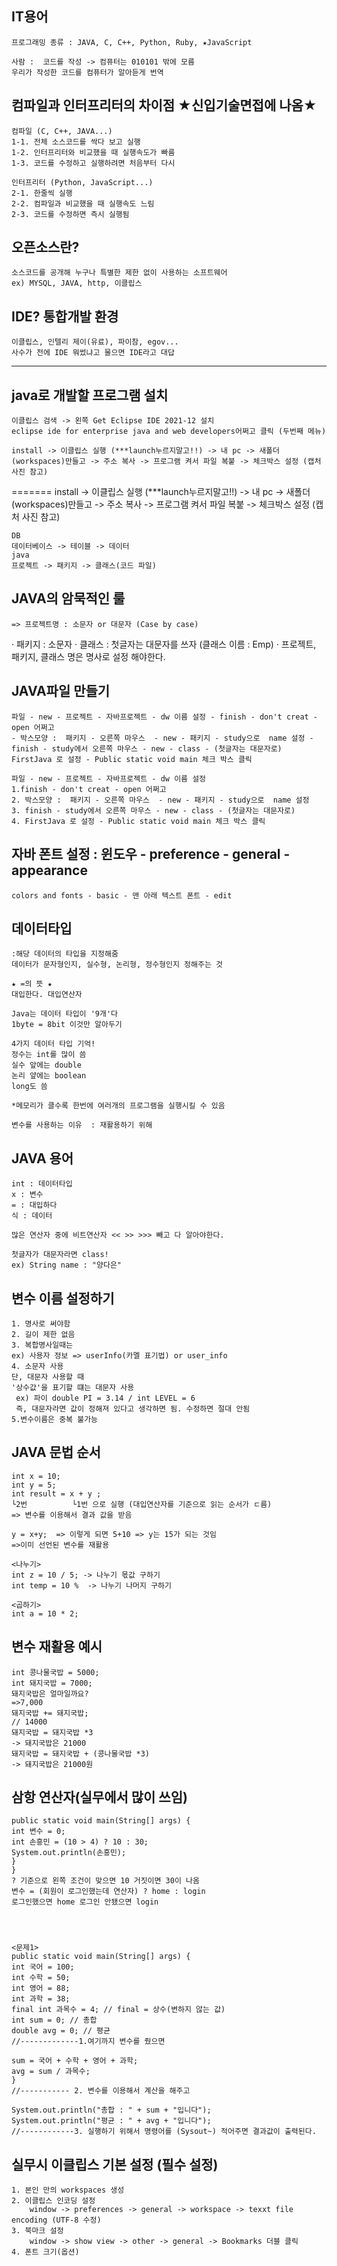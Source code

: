 ## IT용어
    프로그래밍 종류 : JAVA, C, C++, Python, Ruby, ★JavaScript

    사람 :  코드를 작성 -> 컴퓨터는 010101 밖에 모름
    우리가 작성한 코드를 컴퓨터가 알아듣게 번역

## 컴파일과 인터프리터의 차이점 ★신입기술면접에 나옴★
    컴파일 (C, C++, JAVA...)
    1-1. 전체 소스코드를 싹다 보고 실행
    1-2. 인터프리터와 비교했을 때 실행속도가 빠름
    1-3. 코드를 수정하고 실행하려면 처음부터 다시 

    인터프리터 (Python, JavaScript...)
    2-1. 한줄씩 실행
    2-2. 컴파일과 비교했을 때 실행속도 느림
    2-3. 코드를 수정하면 즉시 실행됨

## 오픈소스란? 
    소스코드를 공개해 누구나 특별한 제한 없이 사용하는 소프트웨어
    ex) MYSQL, JAVA, http, 이클립스



## IDE? 통합개발 환경
    이클립스, 인텔리 제이(유료), 파이참, egov...
    사수가 전에 IDE 뭐썼냐고 물으면 IDE라고 대답

-------------------------------------------------------



## java로 개발할 프로그램 설치
    이클립스 검색 -> 왼쪽 Get Eclipse IDE 2021‑12 설치 
    eclipse ide for enterprise java and web developers어쩌고 클릭 (두번째 메뉴)

    install -> 이클립스 실행 (***launch누르지말고!!) -> 내 pc -> 새폴더(workspaces)만들고 -> 주소 복사 -> 프로그램 켜서 파일 복붙 -> 체크박스 설정 (캡처 사진 참고)
=======
    install -> 이클립스 실행 (***launch누르지말고!!) -> 내 pc -> 
    새폴더(workspaces)만들고 -> 주소 복사 -> 프로그램 켜서 파일 복붙 
    -> 체크박스 설정 (캡처 사진 참고)


    DB 
    데이터베이스 -> 테이블 -> 데이터
    java
    프로젝트 -> 패키지 -> 클래스(코드 파일)

## JAVA의 암묵적인 룰
    => 프로젝트명 : 소문자 or 대문자 (Case by case)
   · 패키지 : 소문자
   · 클래스 : 첫글자는 대문자를 쓰자 (클래스 이름 : Emp)
   · 프로젝트, 패키지, 클래스 명은 명사로 설정 해야한다.

    
## JAVA파일 만들기	

    파일 - new - 프로젝트 - 자바프로젝트 - dw 이름 설정 - finish - don't creat - open 어쩌고
    - 박스모양 :  패키지 - 오른쪽 마우스  - new - 패키지 - study으로  name 설정 - 
    finish - study에서 오른쪽 마우스 - new - class - (첫글자는 대문자로) FirstJava 로 설정 - Public static void main 체크 박스 클릭

    파일 - new - 프로젝트 - 자바프로젝트 - dw 이름 설정 
    1.finish - don't creat - open 어쩌고
    2. 박스모양 :  패키지 - 오른쪽 마우스  - new - 패키지 - study으로  name 설정 
    3. finish - study에서 오른쪽 마우스 - new - class - (첫글자는 대문자로) 
    4. FirstJava 로 설정 - Public static void main 체크 박스 클릭


## 자바 폰트 설정 : 윈도우 - preference - general - appearance
    colors and fonts - basic - 맨 아래 텍스트 폰트 - edit

        
## 데이터타입
    :해당 데이터의 타입을 지정해줌
    데이터가 문자형인지, 실수형, 논리형, 정수형인지 정해주는 것

    ★ =의 뜻 ★
    대입한다. 대입연산자

    Java는 데이터 타입이 '9개'다
    1byte = 8bit 이것만 알아두기

    4가지 데이터 타입 기억!
    정수는 int를 많이 씀
    실수 앞에는 double
    논리 얖에는 boolean
    long도 씀

    *메모리가 클수록 한번에 여러개의 프로그램을 실행시킬 수 있음

    변수를 사용하는 이유  : 재활용하기 위해

## JAVA 용어
    int : 데이터타입
    x : 변수
    = : 대입하다
    식 : 데이터

    많은 연산자 중에 비트연산자 << >> >>> 빼고 다 알아야한다.

    첫글자가 대문자라면 class! 
    ex) String name : "양다은"

## 변수 이름 설정하기
    1. 명사로 써야함
    2. 길이 제한 없음
    3. 복합명사일때는 
    ex) 사용자 정보 => userInfo(카멜 표기법) or user_info
    4. 소문자 사용
    단, 대문자 사용할 때 
    '상수값'을 표기할 떄는 대문자 사용
     ex) 파이 double PI = 3.14 / int LEVEL = 6
     즉, 대문자라면 값이 정해져 있다고 생각하면 됨. 수정하면 절대 안됨
    5.변수이름은 중복 불가능


## JAVA 문법 순서
    int x = 10;
    int y = 5;
    int result = x + y ;
    └2번          └1번 으로 실행 (대입연산자를 기준으로 읽는 순서가 ㄷ름)
    => 변수를 이용해서 결과 값을 받음

    y = x+y;  => 이렇게 되면 5+10 => y는 15가 되는 것임
    =>이미 선언된 변수를 재활용

    <나누기>
    int z = 10 / 5; -> 나누기 몫값 구하기 
    int temp = 10 %  -> 나누기 나머지 구하기 

    <곱하기>
    int a = 10 * 2;



## 변수 재활용 예시
    int 콩나물국밥 = 5000;
    int 돼지국밥 = 7000;
    돼지국밥은 얼마일까요? 
    =>7,000
    돼지국밥 += 돼지국밥;
    // 14000
    돼지국밥 = 돼지국밥 *3
    -> 돼지국밥은 21000
    돼지국밥 = 돼지국밥 + (콩나물국밥 *3)
    -> 돼지국밥은 21000원



## 삼항 연산자(실무에서 많이 쓰임)
    public static void main(String[] args) {
    int 변수 = 0;
    int 손흥민 = (10 > 4) ? 10 : 30;
    System.out.println(손흥민);
    }
    }
    ? 기준으로 왼쪽 조건이 맞으면 10 거짓이면 30이 나옴
    변수 = (회원이 로그인했는데 연산자) ? home : login
    로그인했으면 home 로그인 안됐으면 login




    <문제1>	
    public static void main(String[] args) {
    int 국어 = 100;
    int 수학 = 50;
    int 영어 = 88;
    int 과학 = 38;
    final int 과목수 = 4; // final = 상수(변하지 않는 값)
    int sum = 0; // 총합
    double avg = 0; // 평균
    //-------------1.여기까지 변수를 줬으면 

    sum = 국어 + 수학 + 영어 + 과학;
    avg = sum / 과목수;
    }
    //----------- 2. 변수를 이용해서 계산을 해주고 

    System.out.println("총합 : " + sum + "입니다");
    System.out.println("평균 : " + avg + "입니다");
    //------------3. 실행하기 위해서 명령어를 (Sysout~) 적어주면 결과값이 출력된다.


    
## 실무시 이클립스 기본 설정 (필수 설정)
    1. 본인 만의 workspaces 생성
    2. 이클립스 인코딩 설정
        window -> preferences -> general -> workspace -> texxt file encoding (UTF-8 수정)
    3. 북마크 설정
        window -> show view -> other -> general -> Bookmarks 더블 클릭
    4. 폰트 크기(옵션)

